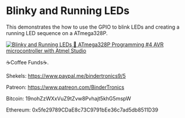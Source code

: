 # **Blinky and Running LEDs**

This demonstrates the how to use the GPIO to blink LEDs and creating a running LED sequence on a ATmega328P.

[![Blinky and Running LEDs 🔴 ATmega328P Programming #4 AVR microcontroller with Atmel Studio](https://img.youtube.com/vi/2J3un7c9WB0/0.jpg)](https://www.youtube.com/watch?v=2J3un7c9WB0 "Blinky and Running LEDs 🔴 ATmega328P Programming #4 AVR microcontroller with Atmel Studio")

☕Coffee Funds☕.

Shekels: 
https://www.paypal.me/bindertronics9/5

Patreon:
https://www.patreon.com/BinderTronics

Bitcoin: 
19nohZzWXxVuZ9tZvw8Pvhajt5khG5mspW

Ethereum: 
0x5fe29789CDaE8c73C9791bEe36c7ad5db8511D39
